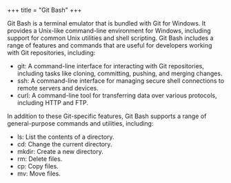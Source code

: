 +++
title = "Git Bash"
+++

Git Bash is a terminal emulator that is bundled with Git for Windows. 
It provides a Unix-like command-line environment for Windows, 
including support for common Unix utilities and shell scripting. 
Git Bash includes a range of features and commands that are useful for 
developers working with Git repositories, including:

- git: A command-line interface for interacting with Git repositories, including tasks like cloning, committing, pushing, and merging changes.
- ssh: A command-line interface for managing secure shell connections to remote servers and devices.
- curl: A command-line tool for transferring data over various protocols, including HTTP and FTP.

In addition to these Git-specific features, Git Bash supports a 
range of general-purpose commands and utilities, including:

- ls: List the contents of a directory.
- cd: Change the current directory.
- mkdir: Create a new directory.
- rm: Delete files.
- cp: Copy files.
- mv: Move files.


